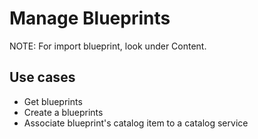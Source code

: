 # Manage Blueprints

NOTE: For import blueprint, look under Content.

## Use cases

 * Get blueprints
 * Create a blueprints 
 * Associate blueprint's catalog item to a catalog service
